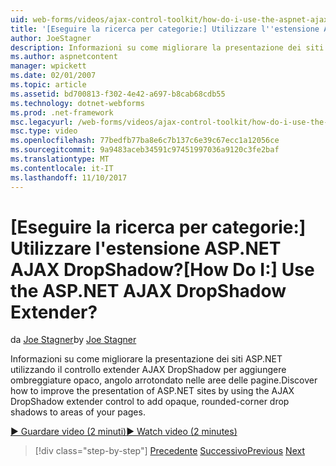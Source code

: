 ```yaml
---
uid: web-forms/videos/ajax-control-toolkit/how-do-i-use-the-aspnet-ajax-dropshadow-extender
title: '[Eseguire la ricerca per categorie:] Utilizzare l''estensione ASP.NET AJAX DropShadow? | Microsoft Docs'
author: JoeStagner
description: Informazioni su come migliorare la presentazione dei siti ASP.NET utilizzando il controllo extender AJAX DropShadow aggiungere aree o ombreggiature opaco, angolo arrotondato...
ms.author: aspnetcontent
manager: wpickett
ms.date: 02/01/2007
ms.topic: article
ms.assetid: bd700813-f302-4e42-a697-b8cab68cdb55
ms.technology: dotnet-webforms
ms.prod: .net-framework
msc.legacyurl: /web-forms/videos/ajax-control-toolkit/how-do-i-use-the-aspnet-ajax-dropshadow-extender
msc.type: video
ms.openlocfilehash: 77bedfb77ba8e6c7b137c6e39c67ecc1a12056ce
ms.sourcegitcommit: 9a9483aceb34591c97451997036a9120c3fe2baf
ms.translationtype: MT
ms.contentlocale: it-IT
ms.lasthandoff: 11/10/2017
---
```

<a name="how-do-i-use-the-aspnet-ajax-dropshadow-extender"></a><span data-ttu-id="126b6-104">[Eseguire la ricerca per categorie:] Utilizzare l'estensione ASP.NET AJAX DropShadow?</span><span class="sxs-lookup"><span data-stu-id="126b6-104">[How Do I:] Use the ASP.NET AJAX DropShadow Extender?</span></span>
====================
<span data-ttu-id="126b6-105">da [Joe Stagner](https://github.com/JoeStagner)</span><span class="sxs-lookup"><span data-stu-id="126b6-105">by [Joe Stagner](https://github.com/JoeStagner)</span></span>

<span data-ttu-id="126b6-106">Informazioni su come migliorare la presentazione dei siti ASP.NET utilizzando il controllo extender AJAX DropShadow per aggiungere ombreggiature opaco, angolo arrotondato nelle aree delle pagine.</span><span class="sxs-lookup"><span data-stu-id="126b6-106">Discover how to improve the presentation of ASP.NET sites by using the AJAX DropShadow extender control to add opaque, rounded-corner drop shadows to areas of your pages.</span></span>

[<span data-ttu-id="126b6-107">&#9654; Guardare video (2 minuti)</span><span class="sxs-lookup"><span data-stu-id="126b6-107">&#9654; Watch video (2 minutes)</span></span>](https://channel9.msdn.com/Blogs/ASP-NET-Site-Videos/how-do-i-use-the-aspnet-ajax-dropshadow-extender)

>[!div class="step-by-step"]
<span data-ttu-id="126b6-108">[Precedente](how-do-i-use-the-aspnet-ajax-togglebutton-extender.md)
[Successivo](how-do-i-use-the-aspnet-ajax-passwordstrength-extender.md)</span><span class="sxs-lookup"><span data-stu-id="126b6-108">[Previous](how-do-i-use-the-aspnet-ajax-togglebutton-extender.md)
[Next](how-do-i-use-the-aspnet-ajax-passwordstrength-extender.md)</span></span>
